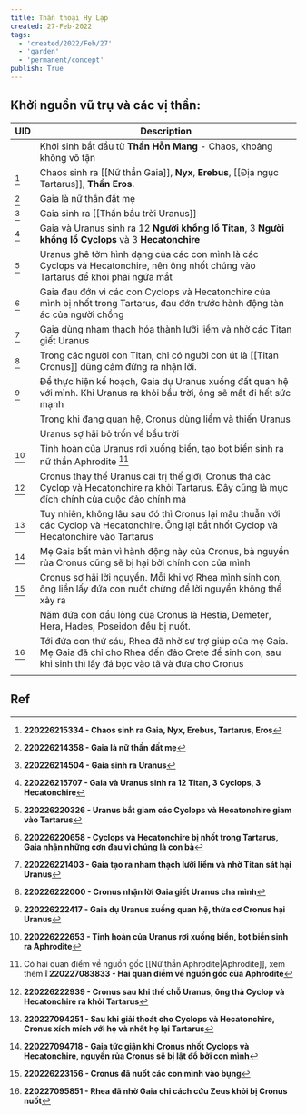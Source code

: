 ```yaml
---
title: Thần thoại Hy Lạp
created: 27-Feb-2022
tags:
  - 'created/2022/Feb/27'
  - 'garden'
  - 'permanent/concept'
publish: True
---
```


## Khởi nguồn vũ trụ và các vị thần:

| UID             | Description                                                                                                                                                       |
| --------------- | ----------------------------------------------------------------------------------------------------------------------------------------------------------------- |
|                 | Khởi sinh bắt đầu từ __Thần Hỗn Mang__ - Chaos, khoảng không vô tận                                                                                               |
| [^220226215334] | Chaos sinh ra [[Nữ thần Gaia]], __Nyx__, __Erebus__, [[Địa ngục Tartarus]], __Thần Eros__.                                                                             |
| [^220226214358] | Gaia là nữ thần đất mẹ                                                                                                                                            |
| [^220226214504] | Gaia sinh ra [[Thần bầu trời Uranus]]                                                                                                                             |
| [^220226215707] | Gaia và Uranus sinh ra 12 __Người khổng lồ Titan__, 3 __Người khổng lồ Cyclops__ và 3 __Hecatonchire__                                                            |
| [^220226220326] | Uranus ghê tởm hình dạng của các con mình là các Cyclops và Hecatonchire, nên ông nhốt chúng vào Tartarus để khỏi phải ngứa mắt                                   |
| [^220226220658] | Gaia đau đớn vì các con Cyclops và Hecatonchire của mình bị nhốt trong Tartarus, đau đớn trước hành động tàn ác của người chồng                                   |
| [^220226221403] | Gaia dùng nham thạch hóa thành lưỡi liềm và nhờ các Titan giết Uranus                                                                                             |
| [^220226222000] | Trong các người con Titan, chỉ có người con út là [[Titan Cronus]] dũng cảm đứng ra nhận lời.                                                                     |
| [^220226222417] | Để thực hiện kế hoạch, Gaia dụ Uranus xuống đất quan hệ với mình. Khi Uranus ra khỏi bầu trời, ông sẽ mất đi hết sức mạnh                                         |
|                 | Trong khi đang quan hệ, Cronus dùng liềm và thiến Uranus                                                                                                          |
|                 | Uranus sợ hãi bỏ trốn về bầu trời                                                                                                                                 |
| [^220226222653] | Tinh hoàn của Uranus rơi xuống biển, tạo bọt biển sinh ra nữ thần Aphrodite [^Aphrodite]                                                                          |
| [^220226222939] | Cronus thay thế Uranus cai trị thế giới, Cronus thả các Cyclop và Hecatonchire ra khỏi Tartarus. Đây cũng là mục đích chính của cuộc đảo chính mà                 |
| [^220227094251] | Tuy nhiên, không lâu sau đó thì Cronus lại mâu thuẫn với các Cyclop và Hecatonchire. Ông lại bắt nhốt Cyclop và Hecatonchire vào Tartarus                         |
| [^220227094718] | Mẹ Gaia bất mãn vì hành động này của Cronus, bà nguyền rủa Cronus cũng sẽ bị hại bởi chính con của mình                                                           |
| [^220226223156] | Cronus sợ hãi lời nguyền. Mỗi khi vợ Rhea mình sinh con, ông liền lấy đứa con nuốt chửng để lời nguyền không thể xảy ra                                           |
|                 | Năm đứa con đầu lòng của Cronus là Hestia, Demeter, Hera, Hades, Poseidon đều bị nuốt.                                                                            |
| [^220227095851] | Tới đứa con thứ sáu, Rhea đã nhờ sự trợ giúp của mẹ Gaia. Mẹ Gaia đã chỉ cho Rhea đến đảo Crete để sinh con, sau khi sinh thì lấy đá bọc vào tã và đưa cho Cronus |
|                 |                                                                                                                                                                   |


## Ref
[^220226215334]:__220226215334 - Chaos sinh ra Gaia, Nyx, Erebus, Tartarus, Eros__
[^220226214358]:__220226214358 - Gaia là nữ thần đất mẹ__
[^220226214504]:__220226214504 - Gaia sinh ra Uranus__
[^220226215707]:__220226215707 - Gaia và Uranus sinh ra 12 Titan, 3 Cyclops, 3 Hecatonchire__
[^220226220326]:__220226220326 - Uranus bắt giam các Cyclops và Hecatonchire giam vào Tartarus__
[^220226220658]:__220226220658 - Cyclops và Hecatonchire bị nhốt trong Tartarus, Gaia nhận những cơn đau vì chúng là con bà__
[^220226221403]:__220226221403 - Gaia tạo ra nham thạch lưỡi liềm và nhờ Titan sát hại Uranus__
[^220226222048]:__220226222048 - Cronus là con út của Gaia và Uranus__
[^220226222000]:__220226222000 - Cronus nhận lời Gaia giết Uranus cha mình__
[^220226222417]:__220226222417 - Gaia dụ Uranus xuống quan hệ, thừa cơ Cronus hại Uranus__
[^220226222653]:__220226222653 - Tinh hoàn của Uranus rơi xuống biển, bọt biển sinh ra Aphrodite__
[^220226222939]:__220226222939 - Cronus sau khi thế chỗ Uranus, ông thả Cyclop và Hecatonchire ra khỏi Tartarus__
[^220227094251]:__220227094251 - Sau khi giải thoát cho Cyclops và Hecatonchire, Cronus xích mích với họ và nhốt họ lại Tartarus__
[^220227094718]:__220227094718 - Gaia tức giận khi Cronus nhốt Cyclops và Hecatonchire, nguyền rủa Cronus sẽ bị lật đổ bởi con mình__
[^220226223156]:__220226223156 - Cronus đã nuốt các con mình vào bụng__
[^220227095851]:__220227095851 - Rhea đã nhờ Gaia chỉ cách cứu Zeus khỏi bị Cronus nuốt__
[^Aphrodite]: Có hai quan điểm về nguồn gốc [[Nữ thần Aphrodite|Aphrodite]], xem thêm __❕ 220227083833 - Hai quan điểm về nguồn gốc của Aphrodite__